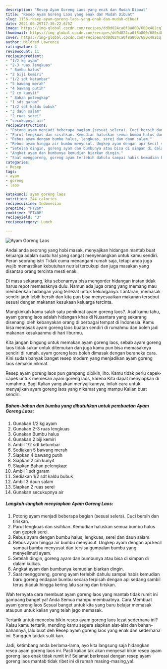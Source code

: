 ```yaml
---
description: "Resep Ayam Goreng Laos yang enak dan Mudah Dibuat"
title: "Resep Ayam Goreng Laos yang enak dan Mudah Dibuat"
slug: 1156-resep-ayam-goreng-laos-yang-enak-dan-mudah-dibuat
date: 2021-06-29T17:36:22.675Z
image: https://img-global.cpcdn.com/recipes/dd9d024ca0f8a800/680x482cq70/ayam-goreng-laos-foto-resep-utama.jpg
thumbnail: https://img-global.cpcdn.com/recipes/dd9d024ca0f8a800/680x482cq70/ayam-goreng-laos-foto-resep-utama.jpg
cover: https://img-global.cpcdn.com/recipes/dd9d024ca0f8a800/680x482cq70/ayam-goreng-laos-foto-resep-utama.jpg
author: Mildred Lawrence
ratingvalue: 4
reviewcount: 11
recipeingredient:
- "1/2 kg ayam"
- "2-3 ruas lengkuas"
- " Bumbu halus"
- "2 biji kemiri"
- "1/2 sdt ketumbar"
- "5 bawang merah"
- "4 bawang putih"
- "2 cm kunyit"
- " Bahan pelengkap"
- "1 sdt garam"
- "1/2 sdt kaldu bubuk"
- "3 daun salam"
- "2 ruas serei"
- "secukupnya air"
recipeinstructions:
- "Potong ayam menjadi beberapa bagian (sesuai selera). Cuci bersih dan tiriskan."
- "Parut lengkuas dan sisihkan. Kemudian haluskan semua bumbu halus dan geprek serei."
- "Rebus ayam dengan bumbu halus, lengkuas, serei dan daun salam."
- "Rebus ayam hingga air bumbu menyusut. Ungkep ayam dengan api kecil sampai bumbu menyusut dan tersisa gumpalan bumbu yang menyelimuti ayam."
- "Setelah dingin, goreng ayam dan bumbunya atau bisa di simpan di dalam kulkas."
- "Angkat ayam dan bumbunya kemudian biarkan dingin."
- "Saat menggoreng, goreng ayam terlebih dahulu sampai habis kemudian baru goreng endapan bumbu secara terpisah dengan api sedang sambil terus diaduk hingga kering lalu saring dan tiriskan."
categories:
- Resep
tags:
- ayam
- goreng
- laos

katakunci: ayam goreng laos 
nutrition: 244 calories
recipecuisine: Indonesian
preptime: "PT26M"
cooktime: "PT40M"
recipeyield: "3"
recipecategory: Lunch

---
```



![Ayam Goreng Laos](https://img-global.cpcdn.com/recipes/dd9d024ca0f8a800/680x482cq70/ayam-goreng-laos-foto-resep-utama.jpg)

Andai anda seorang yang hobi masak, menyajikan hidangan mantab buat keluarga adalah suatu hal yang sangat menyenangkan untuk kamu sendiri. Peran seorang istri Tidak cuma menangani rumah saja, tetapi anda juga wajib memastikan kebutuhan nutrisi tercukupi dan juga masakan yang disantap orang tercinta mesti enak.

Di masa  sekarang, kita sebenarnya bisa mengorder hidangan instan tidak harus repot memasaknya dulu. Namun ada juga orang yang memang mau memberikan hidangan yang terlezat untuk keluarganya. Lantaran, memasak sendiri jauh lebih bersih dan kita pun bisa menyesuaikan makanan tersebut sesuai dengan makanan kesukaan keluarga tercinta. 



Mungkinkah kamu salah satu penikmat ayam goreng laos?. Asal kamu tahu, ayam goreng laos adalah hidangan khas di Nusantara yang sekarang disenangi oleh kebanyakan orang di berbagai tempat di Indonesia. Kamu bisa memasak ayam goreng laos buatan sendiri di rumahmu dan boleh jadi makanan kesukaanmu di hari liburmu.

Kita jangan bingung untuk memakan ayam goreng laos, sebab ayam goreng laos tidak sukar untuk ditemukan dan juga kamu pun bisa memasaknya sendiri di rumah. ayam goreng laos boleh dimasak dengan beraneka cara. Kini sudah banyak banget resep modern yang menjadikan ayam goreng laos semakin nikmat.

Resep ayam goreng laos pun gampang dibikin, lho. Kamu tidak perlu capek-capek untuk memesan ayam goreng laos, karena Kita dapat menyiapkan di rumahmu. Bagi Kalian yang akan menyajikannya, inilah cara untuk menyajikan ayam goreng laos yang nikamat yang mampu Kalian buat sendiri.

<!--inarticleads1-->

##### Bahan-bahan dan bumbu yang dibutuhkan untuk pembuatan Ayam Goreng Laos:

1. Gunakan 1/2 kg ayam
1. Gunakan 2-3 ruas lengkuas
1. Gunakan  Bumbu halus
1. Gunakan 2 biji kemiri
1. Ambil 1/2 sdt ketumbar
1. Sediakan 5 bawang merah
1. Siapkan 4 bawang putih
1. Siapkan 2 cm kunyit
1. Siapkan  Bahan pelengkap:
1. Ambil 1 sdt garam
1. Sediakan 1/2 sdt kaldu bubuk
1. Ambil 3 daun salam
1. Siapkan 2 ruas serei
1. Gunakan secukupnya air




<!--inarticleads2-->

##### Langkah-langkah menyiapkan Ayam Goreng Laos:

1. Potong ayam menjadi beberapa bagian (sesuai selera). Cuci bersih dan tiriskan.
1. Parut lengkuas dan sisihkan. Kemudian haluskan semua bumbu halus dan geprek serei.
1. Rebus ayam dengan bumbu halus, lengkuas, serei dan daun salam.
1. Rebus ayam hingga air bumbu menyusut. Ungkep ayam dengan api kecil sampai bumbu menyusut dan tersisa gumpalan bumbu yang menyelimuti ayam.
1. Setelah dingin, goreng ayam dan bumbunya atau bisa di simpan di dalam kulkas.
1. Angkat ayam dan bumbunya kemudian biarkan dingin.
1. Saat menggoreng, goreng ayam terlebih dahulu sampai habis kemudian baru goreng endapan bumbu secara terpisah dengan api sedang sambil terus diaduk hingga kering lalu saring dan tiriskan.




Wah ternyata cara membuat ayam goreng laos yang mantab tidak rumit ini gampang banget ya! Anda Semua mampu membuatnya. Cara Membuat ayam goreng laos Sesuai banget untuk kita yang baru belajar memasak ataupun untuk kalian yang telah jago memasak.

Tertarik untuk mencoba bikin resep ayam goreng laos lezat sederhana ini? Kalau kamu tertarik, mending kamu segera siapkan alat-alat dan bahan-bahannya, lalu buat deh Resep ayam goreng laos yang enak dan sederhana ini. Sungguh taidak sulit kan. 

Jadi, ketimbang anda berlama-lama, ayo kita langsung saja hidangkan resep ayam goreng laos ini. Pasti kalian tak akan menyesal bikin resep ayam goreng laos enak tidak rumit ini! Selamat berkreasi dengan resep ayam goreng laos mantab tidak ribet ini di rumah masing-masing,ya!.

